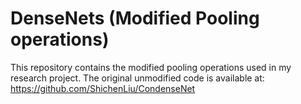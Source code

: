 # DenseNets (Modified Pooling operations)

This repository contains the modified pooling operations used in my research project. The original unmodified code is available at: https://github.com/ShichenLiu/CondenseNet
